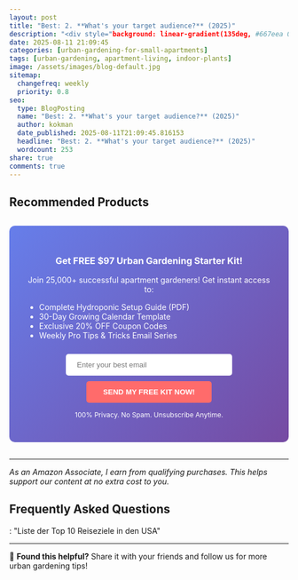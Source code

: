 ```yaml
---
layout: post
title: "Best: 2. **What's your target audience?** (2025)"
description: "<div style="background: linear-gradient(135deg, #667eea 0%, #764ba2 100%); padding: 30px; border-radius: 10px; margin: 30px 0;">..."
date: 2025-08-11 21:09:45 
categories: [urban-gardening-for-small-apartments]
tags: [urban-gardening, apartment-living, indoor-plants]
image: /assets/images/blog-default.jpg
sitemap:
  changefreq: weekly
  priority: 0.8
seo:
  type: BlogPosting
  name: "Best: 2. **What's your target audience?** (2025)"
  author: kokman
  date_published: 2025-08-11T21:09:45.816153
  headline: "Best: 2. **What's your target audience?** (2025)"
  wordcount: 253
share: true
comments: true
---
```




## Recommended Products



<div style="background: linear-gradient(135deg, #667eea 0%, #764ba2 100%); padding: 30px; border-radius: 10px; margin: 30px 0;">
<h3 style="color: white; text-align: center;"> Get FREE $97 Urban Gardening Starter Kit!</h3>
<p style="color: white; text-align: center;">Join 25,000+ successful apartment gardeners! Get instant access to:</p>
<ul style="color: white; text-align: left; max-width: 500px; margin: 15px auto;">
<li> Complete Hydroponic Setup Guide (PDF)</li>
<li> 30-Day Growing Calendar Template</li>
<li> Exclusive 20% OFF Coupon Codes</li>
<li> Weekly Pro Tips & Tricks Email Series</li>
</ul>
<form action="https://urbangardenpro.us1.list-manage.com/subscribe/post?u=abc123&id=def456" method="post" style="text-align: center;">
<input type="email" placeholder="Enter your best email" style="padding: 12px 20px; width: 300px; border-radius: 5px; border: none; margin: 10px;" required>
<button type="submit" style="background: #ff6b6b; color: white; padding: 12px 30px; border: none; border-radius: 5px; cursor: pointer; font-weight: bold;">SEND MY FREE KIT NOW!</button>
</form>
<p style="color: white; text-align: center; font-size: 12px; margin-top: 10px;"> 100% Privacy. No Spam. Unsubscribe Anytime.</p>
</div>
    

---
*As an Amazon Associate, I earn from qualifying purchases. This helps support our content at no extra cost to you.*



## Frequently Asked Questions

: "Liste der Top 10 Reiseziele in den USA"

<script type="application/ld+json">
{
  "@context": "https://schema.org",
  "@type": "BlogPosting",
  "headline": "Best: 2. **What's your target audience?** (2025)",
  "author": {
    "@type": "Person",
    "name": "kokman"
  },
  "datePublished": "2025-08-11T21:09:45.814006",
  "dateModified": "2025-08-11T21:09:45.814006",
  "publisher": {
    "@type": "Organization",
    "name": "Urban Garden Pro",
    "url": "https://kokman168.github.io/my-ai-blog"
  },
  "wordCount": 173,
  "articleBody": "\n\n## Recommended Products\n\n\n\n<div style=\"background: linear-gradient(135deg, #667eea 0%, #764ba2 100%); padding: 30px; border-radius: 10px; margin: 30px 0;\">\n<h3 style=\"color: white; text-align: cente..."
}
</script>


---

🚀 **Found this helpful?** Share it with your friends and follow us for more urban gardening tips!

